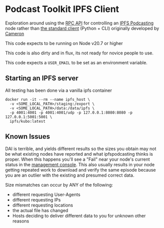 # Podcast Toolkit IPFS Client

Exploration around using the [RPC API](https://docs.ipfs.tech/reference/kubo/rpc/) for controlling an [IPFS Podcasting](https://ipfspodcasting.net) node rather than [the standard client](https://github.com/Cameron-IPFSPodcasting/podcastnode-Python) (Python + CLI) originally developed by
[Cameron](https://github.com/Cameron-IPFSPodcasting)

This code expects to be running on Node v20.7 or higher

This code is also dirty and in flux, its not ready for novice people to use.

This code expects a `USER_EMAIL` to be set as an environment variable.

## Starting an IPFS server

All testing has been done via a vanilla ipfs container

```
docker run -it --rm --name ipfs_host \
  -v <SOME_LOCAL_PATH>/staging:/export \
  -v <SOME_LOCAL_PATH>/data:/data/ipfs \
  -p 4001:4001 -p 4001:4001/udp -p 127.0.0.1:8080:8080 -p 127.0.0.1:5001:5001 \
  ipfs/kubo:latest
```

## Known Issues

DAI is terrible, and yields different results so the sizes you obtain may not be what existing nodes have reported and what ipfspodcasting thinks is proper. When this happens you'll see a "Fail" near your node's current status in the [management console](https://ipfspodcasting.net/Manage/Node). This also usually results in your node getting repeated work to download and verify the same episode because you are an outlier with the existing and presumed correct data.

Size mismatches can occur by ANY of the following:

- different requesting User-Agents
- different requesting IPs
- different requesting locations
- the actual file has changed
- Hosts deciding to deliver different data to you for unknown other reasons
